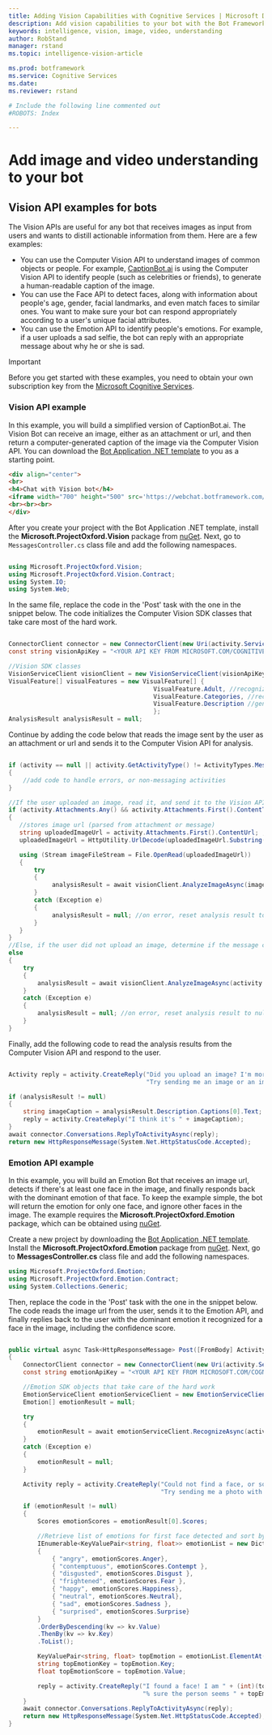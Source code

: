 ```yaml
---
title: Adding Vision Capabilities with Cognitive Services | Microsoft Docs
description: Add vision capabilities to your bot with the Bot Framework and Cognitive Services.
keywords: intelligence, vision, image, video, understanding
author: RobStand
manager: rstand
ms.topic: intelligence-vision-article

ms.prod: botframework
ms.service: Cognitive Services
ms.date: 
ms.reviewer: rstand

# Include the following line commented out
#ROBOTS: Index

---
```



# Add image and video understanding to your bot

## Vision API examples for bots
The Vision APIs are useful for any bot that receives images as input from users and wants to distill actionable information from them. Here are a few examples:

- You can use the Computer Vision API to understand images of common objects or people. For example, <a href="https://www.captionbot.ai/" target="_blank">CaptionBot.ai</a> is using the Computer Vision API to identify people (such as celebrities or friends), to generate a human-readable caption of the image.
- You can use the Face API to detect faces, along with information about people's age, gender, facial landmarks, and even match faces to similar ones. You want to make sure your bot can respond appropriately according to a user's unique facial attributes.  
- You can use the Emotion API to identify people's emotions. For example, if a user uploads a sad selfie, the bot can reply with an appropriate message about why he or she is sad.

> [!IMPORTANT]
Before you get started with these examples, you need to obtain your own subscription key from the <a href="https://www.microsoft.com/cognitive-services/" target="_blank">Microsoft Cognitive Services</a>. 


### Vision API example
In this example, you will build a simplified version of CaptionBot.ai. The Vision Bot can receive an image, either as an attachment or url, and then return a computer-generated caption of the image via the Computer Vision API. You can download the <a href="http://aka.ms/bf-bc-vstemplate" target="_blank">Bot Application .NET template</a> to you as a starting point.

```html
<div align="center">
<br>
<h4>Chat with Vision bot</h4>
<iframe width="700" height="500" src='https://webchat.botframework.com/embed/visionbot?s=PHyAulBypcw.cwA.my0.pPuhVC0VqtOR4yIVkVjFXwjc9HUTsrQ2WHcYvQkFjGE'></iframe>
<br><br><br>
</div>
```

After you create your project with the Bot Application .NET template, install the **Microsoft.ProjectOxford.Vision** package from <a href="https://www.nuget.org/packages/Microsoft.ProjectOxford.Vision/" target="_blank">nuGet</a>. Next, go to `MessagesController.cs` class file and add the following namespaces.

```cs

using Microsoft.ProjectOxford.Vision;
using Microsoft.ProjectOxford.Vision.Contract;
using System.IO;
using System.Web;

```

In the same file, replace the code in the 'Post' task with the one in the snippet below. The code initializes the Computer Vision SDK classes that take care most of the hard work.  

```cs

ConnectorClient connector = new ConnectorClient(new Uri(activity.ServiceUrl));
const string visionApiKey = "<YOUR API KEY FROM MICROSOFT.COM/COGNITIVE>";

//Vision SDK classes
VisionServiceClient visionClient = new VisionServiceClient(visionApiKey);
VisualFeature[] visualFeatures = new VisualFeature[] {
                                        VisualFeature.Adult, //recognize adult content
                                        VisualFeature.Categories, //recognize image features
                                        VisualFeature.Description //generate image caption
                                        };
AnalysisResult analysisResult = null;
```

Continue by adding the code below that reads the image sent by the user as an attachment or url and sends it to the Computer Vision API for analysis.   

```cs

if (activity == null || activity.GetActivityType() != ActivityTypes.Message)
{
    //add code to handle errors, or non-messaging activities
}

//If the user uploaded an image, read it, and send it to the Vision API
if (activity.Attachments.Any() && activity.Attachments.First().ContentType.Contains("image"))
{
   //stores image url (parsed from attachment or message)
   string uploadedImageUrl = activity.Attachments.First().ContentUrl; ;
   uploadedImageUrl = HttpUtility.UrlDecode(uploadedImageUrl.Substring(uploadedImageUrl.IndexOf("file=") + 5));

   using (Stream imageFileStream = File.OpenRead(uploadedImageUrl))
   {
       try
       {
            analysisResult = await visionClient.AnalyzeImageAsync(imageFileStream, visualFeatures);
       }
       catch (Exception e)
       {
            analysisResult = null; //on error, reset analysis result to null
       }
   }
}
//Else, if the user did not upload an image, determine if the message contains a url, and send it to the Vision API
else
{
    try
    {
        analysisResult = await visionClient.AnalyzeImageAsync(activity.Text, visualFeatures);
    }
    catch (Exception e)
    {
        analysisResult = null; //on error, reset analysis result to null
    }
}           
```

Finally, add the following code to read the analysis results from the Computer Vision API and respond to the user.

```cs

Activity reply = activity.CreateReply("Did you upload an image? I'm more of a visual person. " +
                                      "Try sending me an image or an image url"); //default reply

if (analysisResult != null)
{
    string imageCaption = analysisResult.Description.Captions[0].Text;
    reply = activity.CreateReply("I think it's " + imageCaption);
}
await connector.Conversations.ReplyToActivityAsync(reply);
return new HttpResponseMessage(System.Net.HttpStatusCode.Accepted);

```

### Emotion API example
In this example, you will build an Emotion Bot that receives an image url, detects if there's at least one face in the image, and finally responds back with the dominant emotion of that face. To keep the example simple, the bot will return the emotion for only one face, and ignore other faces in the image. The example requires the **Microsoft.ProjectOxford.Emotion** package, which can be obtained using <a href="https://www.nuget.org/packages/Microsoft.ProjectOxford.Vision/" target="_blank">nuGet</a>.

Create a new project by downloading the <a href="http://aka.ms/bf-bc-vstemplate" target="_blank">Bot Application .NET template</a>. Install the **Microsoft.ProjectOxford.Emotion** package from <a href="https://www.nuget.org/packages/Microsoft.ProjectOxford.Vision/" target="_blank">nuGet</a>. Next, go to **MessagesController.cs** class file and add the following namespaces.

```cs
using Microsoft.ProjectOxford.Emotion;
using Microsoft.ProjectOxford.Emotion.Contract;
using System.Collections.Generic;
```

Then, replace the code in the 'Post' task with the one in the snippet below. The code reads the image url from the user, sends it to the Emotion API, and finally replies back to the user with the dominant emotion it recognized for a face in the image, including the confidence score.

```cs

public virtual async Task<HttpResponseMessage> Post([FromBody] Activity activity)
{
    ConnectorClient connector = new ConnectorClient(new Uri(activity.ServiceUrl));
    const string emotionApiKey = "<YOUR API KEY FROM MICROSOFT.COM/COGNITIVE>";

    //Emotion SDK objects that take care of the hard work
    EmotionServiceClient emotionServiceClient = new EmotionServiceClient(emotionApiKey);
    Emotion[] emotionResult = null;

    try
    {
        emotionResult = await emotionServiceClient.RecognizeAsync(activity.Text);
    }
    catch (Exception e)
    {
        emotionResult = null;
    }

    Activity reply = activity.CreateReply("Could not find a face, or something went wrong. " +
                                          "Try sending me a photo with a face");

    if (emotionResult != null)
    {
        Scores emotionScores = emotionResult[0].Scores;

        //Retrieve list of emotions for first face detected and sort by emotion score (desc)
        IEnumerable<KeyValuePair<string, float>> emotionList = new Dictionary<string, float>()
        {
            { "angry", emotionScores.Anger},
            { "contemptuous", emotionScores.Contempt },
            { "disgusted", emotionScores.Disgust },
            { "frightened", emotionScores.Fear },
            { "happy", emotionScores.Happiness},
            { "neutral", emotionScores.Neutral},
            { "sad", emotionScores.Sadness },
            { "surprised", emotionScores.Surprise}   
        }
        .OrderByDescending(kv => kv.Value)
        .ThenBy(kv => kv.Key)
        .ToList();

        KeyValuePair<string, float> topEmotion = emotionList.ElementAt(0);
        string topEmotionKey = topEmotion.Key;
        float topEmotionScore = topEmotion.Value;

        reply = activity.CreateReply("I found a face! I am " + (int)(topEmotionScore*100) +
                                     "% sure the person seems " + topEmotionKey);
    }   
    await connector.Conversations.ReplyToActivityAsync(reply);
    return new HttpResponseMessage(System.Net.HttpStatusCode.Accepted);
}

```

